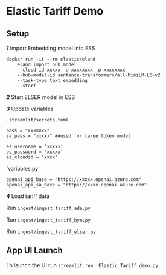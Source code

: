# Elastic Tariff Demo


## Setup

***1*** Import Embedding model into ESS
```commandline
docker run -it --rm elastic/eland
    eland_import_hub_model
    --cloud-id xxxxx -u xxxxxxxx -p xxxxxxxx
    --hub-model-id sentence-transformers/all-MiniLM-L6-v2
    --task-type text_embedding
    --start
```

***2*** Start ELSER model in ESS


***3*** Update variables

`.streamlit/secrets.toml`
```
pass = "xxxxxxx"
sa_pass = "xxxxx" ##used for large token model

es_username = 'xxxxx'
es_password = 'xxxxx'
es_cloudid = 'xxxx'
```


'variables.py'
```commandline
openai_api_base = "https://xxxxx.openai.azure.com"
openai_api_sa_base = "https://xxxx.openai.azure.com"
```

***4*** Load tariff data

Run `ingest/ingest_tariff_ada.py`

Run `ingest/ingest_tariff_bym.py`

Run `ingest/ingest_tariff_elser.py`



## App UI Launch
To launch the UI run
`streamlit run  Elastic_Tariff_demo.py`

